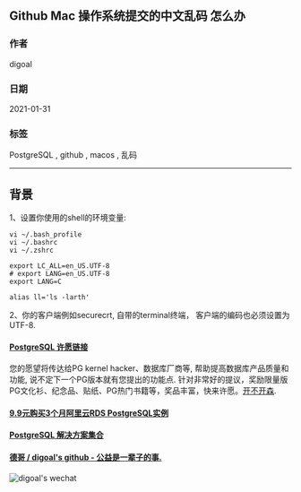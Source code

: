 ## Github Mac 操作系统提交的中文乱码  怎么办     
                  
### 作者                  
digoal                  
                  
### 日期                  
2021-01-31                  
                  
### 标签                  
PostgreSQL , github , macos , 乱码                 
                  
----                  
                  
## 背景   
1、设置你使用的shell的环境变量:           
  
```  
vi ~/.bash_profile  
vi ~/.bashrc  
vi ~/.zshrc  
```  
  
  
```  
export LC_ALL=en_US.UTF-8    
# export LANG=en_US.UTF-8  
export LANG=C  
  
alias ll='ls -larth'  
```  
  
2、你的客户端例如securecrt, 自带的terminal终端， 客户端的编码也必须设置为UTF-8.   
  
    
  
#### [PostgreSQL 许愿链接](https://github.com/digoal/blog/issues/76 "269ac3d1c492e938c0191101c7238216")
您的愿望将传达给PG kernel hacker、数据库厂商等, 帮助提高数据库产品质量和功能, 说不定下一个PG版本就有您提出的功能点. 针对非常好的提议，奖励限量版PG文化衫、纪念品、贴纸、PG热门书籍等，奖品丰富，快来许愿。[开不开森](https://github.com/digoal/blog/issues/76 "269ac3d1c492e938c0191101c7238216").  
  
  
#### [9.9元购买3个月阿里云RDS PostgreSQL实例](https://www.aliyun.com/database/postgresqlactivity "57258f76c37864c6e6d23383d05714ea")
  
  
#### [PostgreSQL 解决方案集合](https://yq.aliyun.com/topic/118 "40cff096e9ed7122c512b35d8561d9c8")
  
  
#### [德哥 / digoal's github - 公益是一辈子的事.](https://github.com/digoal/blog/blob/master/README.md "22709685feb7cab07d30f30387f0a9ae")
  
  
![digoal's wechat](../pic/digoal_weixin.jpg "f7ad92eeba24523fd47a6e1a0e691b59")
  
